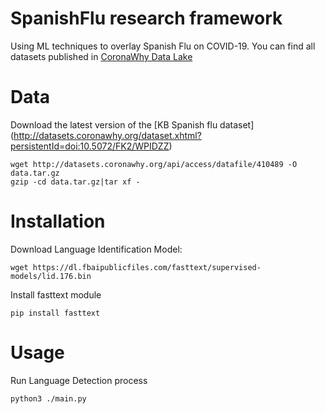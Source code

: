 # SpanishFlu research framework
Using ML techniques to overlay Spanish Flu on COVID-19. You can find all datasets published in [CoronaWhy Data Lake](http://datasets.coronawhy.org/dataverse/pandemics)
# Data
Download the latest version of the [KB Spanish flu dataset] (http://datasets.coronawhy.org/dataset.xhtml?persistentId=doi:10.5072/FK2/WPIDZZ)
```
wget http://datasets.coronawhy.org/api/access/datafile/410489 -O data.tar.gz
gzip -cd data.tar.gz|tar xf -
```
# Installation
Download Language Identification Model:
```
wget https://dl.fbaipublicfiles.com/fasttext/supervised-models/lid.176.bin
```
Install fasttext module 
```
pip install fasttext
``` 
# Usage
Run Language Detection process
```
python3 ./main.py
```
